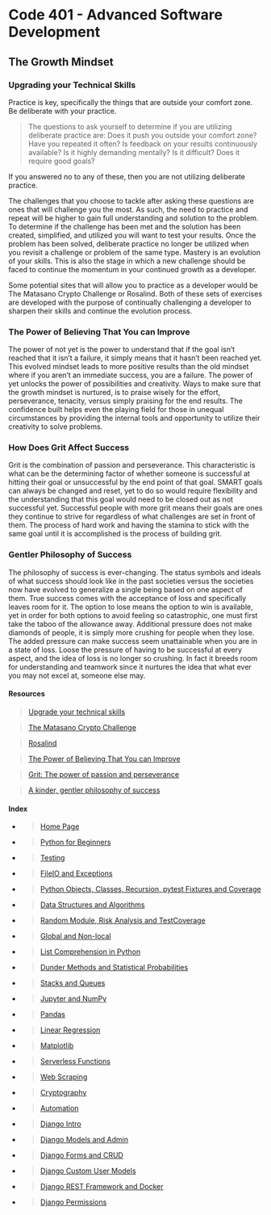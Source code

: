 # Code 401 - Advanced Software Development

## The Growth Mindset

### Upgrading your Technical Skills

Practice is key, specifically the things that are outside your comfort zone.
Be deliberate with your practice.  

>The questions to ask yourself to determine if you are utilizing deliberate practice are:
> Does it push you outside your comfort zone?
> Have you repeated it often?
> Is feedback on your results continuously available?
> Is it highly demanding mentally?
> Is it difficult?
> Does it require good goals?

If you answered no to any of these, then you are not utilizing deliberate practice.  

The challenges that you choose to tackle after asking these questions are ones that will challenge you the most. As such, the need to practice and repeat will be higher to gain full understanding and solution to the problem.  To determine if the challenge has been met and the solution has been created, simplified, and utilized you will want to test your results. Once the problem has been solved, deliberate practice no longer be utilized when you revisit a challenge or problem of the same type.  Mastery is an evolution of your skills. This is also the stage in which a new challenge should be faced to continue the momentum in your continued growth as a developer.

Some potential sites that will allow you to practice as a developer would be The Matasano Crypto Challenge or Rosalind. Both of these sets of exercises are developed with the purpose of continually challenging a developer to sharpen their skills and continue the evolution process.

### The Power of Believing That You can Improve

The power of not yet is the power to understand that if the goal isn’t reached that it isn’t a failure, it simply means that it hasn’t been reached yet. This evolved mindset leads to more positive results than the old mindset where if you aren’t an immediate success, you are a failure.  The power of yet unlocks the power of possibilities and creativity. Ways to make sure that the growth mindset is nurtured, is to praise wisely for the effort, perseverance, tenacity, versus simply praising for the end results. The confidence built helps even the playing field for those in unequal circumstances by providing the internal tools and opportunity to utilize their creativity to solve problems.

### How Does Grit Affect Success

Grit is the combination of passion and perseverance.  This characteristic is what can be the determining factor of whether someone is successful at hitting their goal or unsuccessful by the end point of that goal. SMART goals can always be changed and reset, yet to do so would require flexibility and the understanding that this goal would need to be closed out as not successful yet. Successful people with more grit means their goals are ones they continue to strive for regardless of what challenges are set in front of them.  The process of hard work and having the stamina to stick with the same goal until it is accomplished is the process of building grit.

### Gentler Philosophy of Success

The philosophy of success is ever-changing. The status symbols and ideals of what success should look like in the past societies versus the societies now have evolved to generalize a single being based on one aspect of them.  True success comes with the acceptance of loss and specifically leaves room for it.  The option to lose means the option to win is available, yet in order for both options to avoid feeling so catastrophic, one must first take the taboo of the allowance away.  Additional pressure does not make diamonds of people, it is simply more crushing for people when they lose.  The added pressure can make success seem unattainable when you are in a state of loss.  Loose the pressure of having to be successful at every aspect, and the idea of loss is no longer so crushing. In fact it breeds room for understanding and teamwork since it nurtures the idea that what ever you may not excel at, someone else may.

#### Resources

> [Upgrade your technical skills](https://web.archive.org/web/20160616225417/http://www.happybearsoftware.com/upgrade-your-technical-kills-with-deliberate-practice)

> [The Matasano Crypto Challenge](https://web.archive.org/web/20160620111206/http://cryptopals.com/)

> [Rosalind](https://web.archive.org/web/20160607102654/http://rosalind.info/about/)

> [The Power of Believing That You can Improve](https://www.ted.com/talks/carol_dweck_the_power_of_believing_that_you_can_improve?language=en)

> [Grit: The power of passion and perseverance](https://www.ted.com/talks/angela_lee_duckworth_grit_the_power_of_passion_and_perseverance)

> [A kinder, gentler philosophy of success](https://www.ted.com/talks/alain_de_botton_a_kinder_gentler_philosophy_of_success)

#### Index

- > [Home Page](README.md)

- > [Python for Beginners](class-01.md)

- > [Testing](class-02.md)

- > [FileIO and Exceptions](class-03.md)

- > [Python Objects, Classes, Recursion, pytest Fixtures and Coverage](class-04.md)

- > [Data Structures and Algorithms](data-structures-algorithms.md)

- > [Random Module, Risk Analysis and TestCoverage](class-06.md)

- > [Global and Non-local](class-07.md)

- > [List Comprehension in Python](class-08.md)

- > [Dunder Methods and Statistical Probabilities](class-09.md)

- > [Stacks and Queues](class-10.md)

- > [Jupyter and NumPy](class-11.md)

- > [Pandas](class-12.md)

- > [Linear Regression](class-13.md)

- > [Matplotlib](class-14.md)

- > [Serverless Functions](class-16.md)

- > [Web Scraping](class-17.md)

- > [Cryptography](class-18.md)

- > [Automation](class-19.md)

- > [Django Intro](class-26.md)

- > [Django Models and Admin](class-27.md)

- > [Django Forms and CRUD](class-28.md)

- > [Django Custom User Models](class-29.md)

- > [Django REST Framework and Docker](class-31.md)

- > [Django Permissions](class-32.md)
